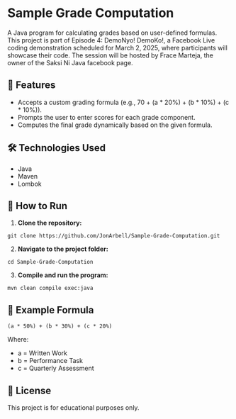 # Sample Grade Computation
A Java program for calculating grades based on user-defined formulas. This project is part of Episode 4: DemoNyo! 
DemoKo!, a Facebook Live coding demonstration scheduled for March 2, 2025, where participants will showcase their code. 
The session will be hosted by Frace Marteja, the owner of the Saksi Ni Java facebook page.

## 📌 Features
- Accepts a custom grading formula (e.g., 70 + (a * 20%) + (b * 10%) + (c * 10%)).
- Prompts the user to enter scores for each grade component.
- Computes the final grade dynamically based on the given formula.

## 🛠️ Technologies Used
- Java
- Maven
- Lombok

## 🚀 How to Run
1. **Clone the repository:**

 ```git clone https://github.com/JonArbell/Sample-Grade-Computation.git```

2. **Navigate to the project folder:**

```cd Sample-Grade-Computation```

3. **Compile and run the program:**

```mvn clean compile exec:java```


## 📝 Example Formula

```(a * 50%) + (b * 30%) + (c * 20%)```

Where:

- a = Written Work
- b = Performance Task
- c = Quarterly Assessment

## 📄 License
This project is for educational purposes only.